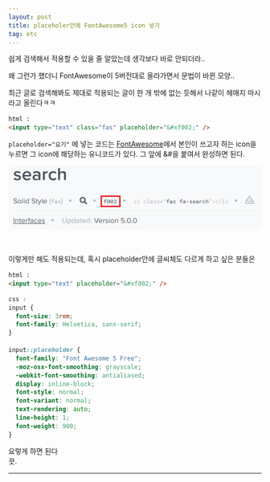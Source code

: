 ```yaml
---
layout: post
title: placeholer안에 FontAwesome5 icon 넣기
tag: etc
---
```


쉽게 검색해서 적용할 수 있을 줄 알았는데 생각보다 바로 안되더라..  

왜 그런가 했더니 FontAwesome이 5버전대로 올라가면서 문법이 바뀐 모양..

최근 글로 검색해봐도 제대로 적용되는 글이 한 개 밖에 없는 듯해서 나같이 헤매지 마시라고 올린다ㅋㅋ


```html
html :
<input type="text" class="fas" placeholder="&#xf002;" />
```
`placeholder="요기"` 에 넣는 코드는 <a href="https://fontawesome.com/icons?d=gallery" target="_sub">FontAwesome</a>에서 본인이 쓰고자 하는 icon을 누르면 그 icon에 해당하는 유니코드가 있다. 그 앞에 &#을 붙여서 완성하면 된다.

![search](/public/img/fa-search.png)


<br>  

이렇게만 해도 적용되는데, 혹시 placeholder안에 글씨체도 다르게 하고 싶은 분들은
```html
html :
<input type="text" placeholder="&#xf002;" />
```
```css
css :
input {
  font-size: 3rem;
  font-family: Helvetica, sans-serif;
}

input::placeholder {
  font-family: "Font Awesome 5 Free";
  -moz-osx-font-smoothing: grayscale;
  -webkit-font-smoothing: antialiased;
  display: inline-block;
  font-style: normal;
  font-variant: normal;
  text-rendering: auto;
  line-height: 1;
  font-weight: 900;
}
```
요렇게 하면 된다  
끗.

---